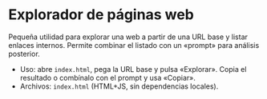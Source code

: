 # Explorador de páginas web

Pequeña utilidad para explorar una web a partir de una URL base y listar enlaces internos. Permite combinar el listado con un «prompt» para análisis posterior.

- Uso: abre `index.html`, pega la URL base y pulsa «Explorar». Copia el resultado o combínalo con el prompt y usa «Copiar».
- Archivos: `index.html` (HTML+JS, sin dependencias locales).

